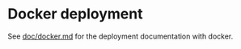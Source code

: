 # Docker deployment

See [doc/docker.md](../doc/docker.md) for the deployment documentation with docker.
